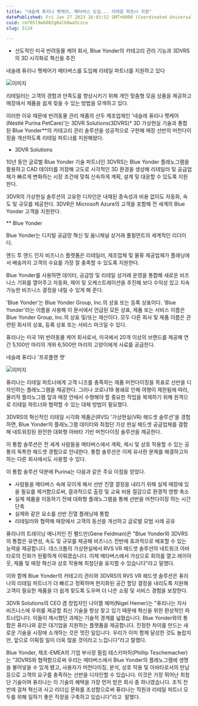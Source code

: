 ```yaml
---
title: "네슬레 퓨리나 펫케어, 메타버스 도입... 리테일 파트너 지원"
datePublished: Fri Jan 27 2023 16:03:52 GMT+0000 (Coordinated Universal Time)
cuid: cm705l9w6002g0alb8wa5czce
slug: 5134

---
```



- 선도적인 미국 반려동물 케어 회사, Blue Yonder의 카테고리 관리 기능과 3DVRS의 3D 시각화로 혁신을 추진

네슬레 퓨리나 펫케어가 메타버스를 도입해 리테일 파트너를 지원하고 있다

![이미지](https://cdn.hashnode.com/res/hashnode/image/upload/v1739258473506/92a0d0e3-ac52-47f6-bcbb-2242c6aa3b2f.png)

리테일러는 고객의 경험과 만족도를 향상시키기 위해 개인 맞춤형 모음 상품을 제공하고 매장에서 제품을 쉽게 찾을 수 있는 방법을 모색하고 있다.

이러한 이유 때문에 반려동물 관리 제품의 선두 제조업체인 '네슬레 퓨리나 펫케어(Nestlé Purina PetCare)'는 3DVR Solutions(3DVRS)* 3D 가상현실 기술과 통합된 Blue Yonder**의 카테고리 관리 솔루션을 성공적으로 구현해 매장 선반의 머천다이징을 개선하도록 리테일 파트너를 지원해왔다.

* 3DVR Solutions

10년 동안 글로벌 Blue Yonder 기술 파트너인 3DVRS는 Blue Yonder 플래노그램을 활용하고 CAD 데이터를 저장해 고도로 시각적인 3D 환경을 생성해 리테일러 및 공급업체가 빠르게 변화하는 시장 조건에 맞춰 신속하게 계획, 설계 및 대응할 수 있도록 지원한다.

3DVR의 가상현실 솔루션의 고유한 디자인은 내재된 종속성과 비용 없이도 자동화, 속도 및 규모를 제공한다. 3DVR은 Microsoft Azure의 고객을 포함해 전 세계의 Blue Yonder 고객을 지원한다.

** Blue Yonder

Blue Yonder는 디지털 공급망 혁신 및 옴니채널 상거래 풀필먼트의 세계적인 리더이다.

엔드 투 엔드 인지 비즈니스 플랫폼은 리테일러, 제조업체 및 물류 제공업체가 플래닝에서 배송까지 고객의 수요를 가장 잘 충족할 수 있도록 지원한다.

Blue Yonder를 사용하면 데이터, 공급망 및 리테일 상거래 운영을 통합해 새로운 비즈니스 기회를 열어주고 자동화, 제어 및 오케스트레이션을 추진해 보다 수익성 있고 지속 가능한 비즈니스 결정을 내릴 수 있게 해 준다.

'Blue Yonder'는 Blue Yonder Group, Inc.의 상표 또는 등록 상표이다. 'Blue Yonder'라는 이름을 사용해 이 문서에서 언급된 모든 상표, 제품 또는 서비스 이름은 Blue Yonder Group, Inc.의 상표 및/또는 재산이다. 모두 다른 회사 및 제품 이름은 관련된 회사의 상표, 등록 상표 또는 서비스 마크일 수 있다.

퓨리나는 미국 1위 반려동물 케어 회사로서, 미국에서 20개 이상의 브랜드를 제공해 연간 5,100만 마리의 개와 6,500만 마리의 고양이에게 사료를 공급한다.

네슬레 퓨리나 '프로플랜 캣'

![이미지](https://cdn.hashnode.com/res/hashnode/image/upload/v1739258475393/85de6aca-1821-4f12-8e27-05e78249dc92.jpeg)

퓨리나는 리테일 파트너에게 고객 니즈를 충족하는 제품 머천다이징을 목표로 선반을 디자인하는 플래노그램을 제공한다. 그러나 코로나19 봉쇄로 인해 여행이 제한됨에 따라, 물리적 플라노그램 앞과 매장 안에서 수행해야 할 중요한 작업을 복제하기 위해 원격으로 리테일 파트너와 협력할 수 있는 대체 방법이 필요했다.

3DVRS의 혁신적인 리테일 시각화 제품군(RVS) '가상현실(VR) 헤드셋 솔루션'을 경험하면, Blue Yonder의 플래노그램 데이터와 최첨단 가상 현실 헤드셋 공급업체를 결합해 네트워킹된 완전한 대화형 아바타 기반 머천다이징 솔루션을 제공한다.

이 통합 솔루션은 전 세계 사람들을 메타버스에서 계획, 제시 및 상호 작용할 수 있는 공통의 독특한 헤드셋 경험으로 안내한다. 통합 솔루션은 이제 유사한 문제를 해결하고자 하는 다른 회사에서도 사용할 수 있다.

이 통합 솔루션 덕분에 Purina는 다음과 같은 주요 이점을 얻었다.

- 사람들을 메타버스 속에 모이게 해서 선반 진열 결정을 내리기 위해 실제 매장에 있을 필요를 제거함으로써, 결과적으로 출장 및 교육 비용 절감으로 환경적 영향 축소
- 실제 제품을 이동하기 전에 대화형 플래노그램을 통해 선반을 머천다이징 하는 시간 단축
- 실제와 같은 요소를 선반 진열 플래닝에 통합
- 리테일러와 협력해 매장에서 고객의 동선을 개선하고 글로벌 모범 사례 공유

퓨리나의 트레이닝 매니저인 진 펠드만(Gene Feldman)은 "Blue Yonder와 3DVRS의 통합은 유연성, 속도 및 규모를 제공해 비즈니스 전반에 효과적으로 배포할 수 있는 능력을 제공합니다. 데스크톱의 가상현실에서 RVS VR 헤드셋 솔루션의 네트워크 아바타로의 진화가 원활하게 이뤄졌습니다. 이제 메타버스에서 가상으로 회의를 열고 레이아웃, 제품 및 매장 혁신과 상호 작용해 최첨단을 유지할 수 있습니다"라고 말했다.

이와 함께 Blue Yonder의 카테고리 관리와 3DVRS의 RVS VR 헤드셋 솔루션은 퓨리나의 리테일 파트너가 더 빠르고 정확하며 현지화된 공간 할당 결정을 내리도록 지원해 고객이 필요한 제품을 더 쉽게 찾도록 도우며 더 나은 쇼핑 및 서비스 경험을 보장한다.

3DVR Solutions의 CEO 겸 창립자인 나이젤 헤머(Nigel Hemer)는 "퓨리나는 자사 비즈니스에 우위를 제공할 최신 기술을 항상 찾고 있기 때문에 혁신을 위한 환상적인 파트너입니다. 이들이 제시했던 과제는 기술적 경계를 넓혔습니다. Blue Yonder와의 통합은 퓨리나와 같은 대기업을 지원하는 플랫폼을 제공합니다. 진정한 차이를 만드는 새로운 기술을 시장에 소개하는 것은 멋진 일입니다. 우리가 이미 함께 달성한 것도 놀랍지만, 앞으로 이뤄질 일이 더욱 많을 것이라고 느낍니다"라고 말했다.

Blue Yonder, 제조-EMEA의 기업 부사장 필립 테스키마허(Phillip Teschemacher)는 "3DVRS와 협력함으로써 우리는 메타버스에서 Blue Yonder의 플래노그램에 생명을 불어넣을 수 있게 됐고, 사용자가 머천다이징, 분석, 상호 작용 및 아바타로서의 만남 등으로 고객의 요구를 충족하는 선반을 디자인할 수 있습니다. 이것은 가장 뛰어난 최첨단 기술이며 퓨리나는 이 기술의 혜택을 가장 먼저 받은 회사 중 하나였습니다. 조직 전반에 걸쳐 혁신과 사고 리더십 문화를 조성함으로써 퓨리나는 직원과 리테일 파트너 모두를 위해 일하기 좋은 직장을 구축하고 있습니다"라고  말했다.